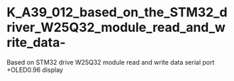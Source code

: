 # K_A39_012_based_on_the_STM32_driver_W25Q32_module_read_and_write_data-
Based on STM32 drive W25Q32 module read and write data serial port +OLED0.96 display
